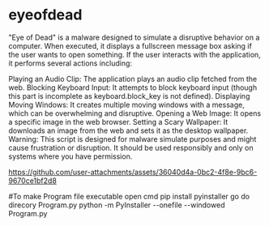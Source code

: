 # eyeofdead
"Eye of Dead" is a malware designed to simulate a disruptive behavior on a computer. When executed, it displays a fullscreen message box asking if the user wants to open something. If the user interacts with the application, it performs several actions including:

Playing an Audio Clip: The application plays an audio clip fetched from the web.
Blocking Keyboard Input: It attempts to block keyboard input (though this part is incomplete as keyboard.block_key is not defined).
Displaying Moving Windows: It creates multiple moving windows with a message, which can be overwhelming and disruptive.
Opening a Web Image: It opens a specific image in the web browser.
Setting a Scary Wallpaper: It downloads an image from the web and sets it as the desktop wallpaper.
Warning: This script is designed for malware simulate purposes and might cause frustration or disruption. It should be used responsibly and only on systems where you have permission.

https://github.com/user-attachments/assets/36040d4a-0bc2-4f8e-9bc6-9670ce1bf2d8

#To make Program file executable
open cmd
pip install pyinstaller
go do direcory Program.py
python -m PyInstaller --onefile --windowed Program.py  
